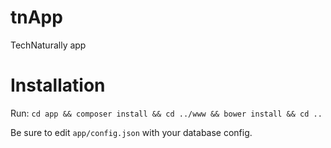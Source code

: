 # tnApp
TechNaturally app

# Installation
Run:
```cd app && composer install && cd ../www && bower install && cd ..```

Be sure to edit `app/config.json` with your database config.